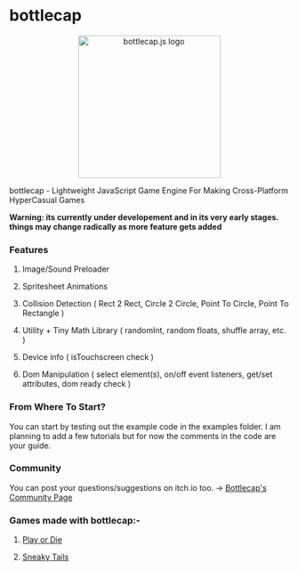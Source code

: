 # bottlecap

<p align="center">

<img src="https://bottlecap.js.org/logo.png" width="256" alt="bottlecap.js logo">

</p>

bottlecap - Lightweight JavaScript Game Engine For Making Cross-Platform HyperCasual Games

**Warning: its currently under developement and in its very early stages. things may change radically as more feature gets added**

### Features

1) Image/Sound Preloader

2) Spritesheet Animations

3) Collision Detection ( Rect 2 Rect, Circle 2 Circle, Point To Circle, Point To Rectangle )

4) Utility + Tiny Math Library ( randomInt, random floats, shuffle array, etc. )

5) Device info ( isTouchscreen check ) 

6) Dom Manipulation ( select element(s), on/off event listeners, get/set attributes, dom ready check )

### From Where To Start?

You can start by testing out the example code in the examples folder. 
I am planning to add a few tutorials but for now the comments in the code are your guide.

### Community

You can post your questions/suggestions on itch.io too. -> [Bottlecap's Community Page](https://rwbeast.itch.io/bottlecap/community)

### Games made with bottlecap:-

1) [Play or Die](https://rwbeast.itch.io/play-or-die)

2) [Sneaky Tails](https://rwbeast.itch.io/sneaky-tails)
